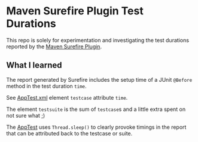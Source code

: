 # Maven Surefire Plugin Test Durations

This repo is solely for experimentation and investigating the test durations
reported by the [Maven Surefire Plugin](https://maven.apache.org/surefire/maven-surefire-plugin/).

## What I learned

The report generated by Surefire includes the setup time of a JUnit `@Before`
method in the test duration `time`.

See
[AppTest.xml](./target/surefire-reports/TEST-com.github.teleivo.AppTest.xml)
element `testcase` attribute `time`.

The element `testsuite` is the sum of `testcase`s and a little extra spent on
not sure what ;)

The [AppTest](./src/test/java/com/github/teleivo/AppTest.java) uses
`Thread.sleep()` to clearly provoke timings in the report that can be
attributed back to the testcase or suite.
